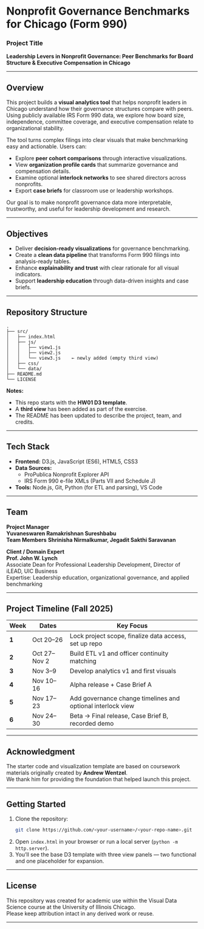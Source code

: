 # Nonprofit Governance Benchmarks for Chicago (Form 990)

### Project Title  
**Leadership Levers in Nonprofit Governance: Peer Benchmarks for Board Structure & Executive Compensation in Chicago**

---

## Overview

This project builds a **visual analytics tool** that helps nonprofit leaders in Chicago understand how their governance structures compare with peers. Using publicly available IRS Form 990 data, we explore how board size, independence, committee coverage, and executive compensation relate to organizational stability.

The tool turns complex filings into clear visuals that make benchmarking easy and actionable. Users can:

- Explore **peer cohort comparisons** through interactive visualizations.  
- View **organization profile cards** that summarize governance and compensation details.  
- Examine optional **interlock networks** to see shared directors across nonprofits.  
- Export **case briefs** for classroom use or leadership workshops.

Our goal is to make nonprofit governance data more interpretable, trustworthy, and useful for leadership development and research.

---

## Objectives

- Deliver **decision-ready visualizations** for governance benchmarking.  
- Create a **clean data pipeline** that transforms Form 990 filings into analysis-ready tables.  
- Enhance **explainability and trust** with clear rationale for all visual indicators.  
- Support **leadership education** through data-driven insights and case briefs.

---

## Repository Structure

```
.
├── src/
│   ├── index.html
│   ├── js/
│   │   ├── view1.js
│   │   ├── view2.js
│   │   └── view3.js    ← newly added (empty third view)
│   ├── css/
│   └── data/
├── README.md
└── LICENSE
```

**Notes:**
- This repo starts with the **HW01 D3 template**.  
- A **third view** has been added as part of the exercise.  
- The README has been updated to describe the project, team, and credits.

---

## Tech Stack

- **Frontend:** D3.js, JavaScript (ES6), HTML5, CSS3  
- **Data Sources:**  
  - ProPublica Nonprofit Explorer API  
  - IRS Form 990 e-file XMLs (Parts VII and Schedule J)  
- **Tools:** Node.js, Git, Python (for ETL and parsing), VS Code

---

## Team

**Project Manager**  
**Yuvaneswaren Ramakrishnan Sureshbabu**  
**Team Members**
**Shrinisha Nirmalkumar, Jegadit Sakthi Saravanan**

**Client / Domain Expert**  
**Prof. John W. Lynch**  
Associate Dean for Professional Leadership Development, Director of iLEAD, UIC Business  
Expertise: Leadership education, organizational governance, and applied benchmarking

---

## Project Timeline (Fall 2025)

| Week | Dates | Key Focus |
|------|--------|-----------|
| **1** | Oct 20–26 | Lock project scope, finalize data access, set up repo |
| **2** | Oct 27–Nov 2 | Build ETL v1 and officer continuity matching |
| **3** | Nov 3–9 | Develop analytics v1 and first visuals |
| **4** | Nov 10–16 | Alpha release + Case Brief A |
| **5** | Nov 17–23 | Add governance change timelines and optional interlock view |
| **6** | Nov 24–30 | Beta → Final release, Case Brief B, recorded demo |

---

## Acknowledgment

The starter code and visualization template are based on coursework materials originally created by **Andrew Wentzel**.  
We thank him for providing the foundation that helped launch this project.

---

## Getting Started

1. Clone the repository:  
   ```bash
   git clone https://github.com/<your-username>/<your-repo-name>.git
   ```
2. Open `index.html` in your browser or run a local server (`python -m http.server`).
3. You’ll see the base D3 template with three view panels — two functional and one placeholder for expansion.

---

## License

This repository was created for academic use within the Visual Data Science course at the University of Illinois Chicago.  
Please keep attribution intact in any derived work or reuse.

---
